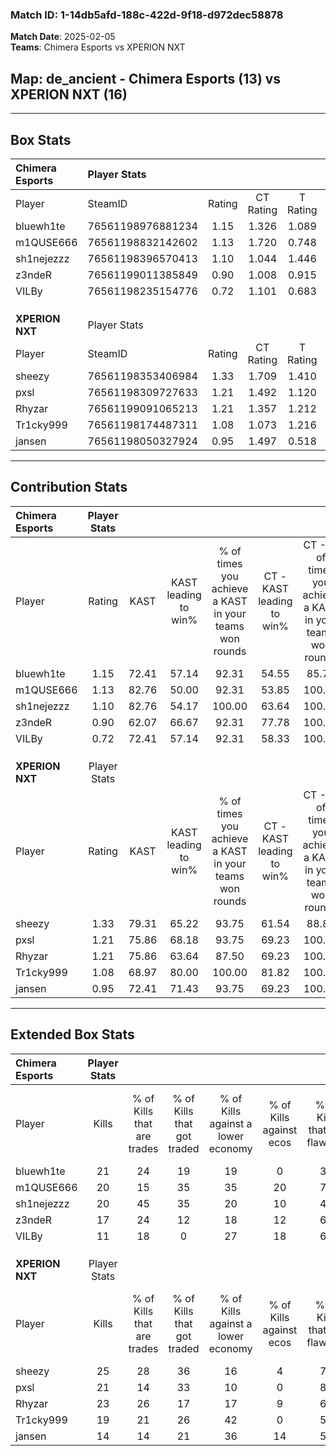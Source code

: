 ### Match ID: 1-14db5afd-188c-422d-9f18-d972dec58878  
**Match Date**: 2025-02-05  
**Teams**: Chimera Esports vs XPERION NXT  

## **Map**: de_ancient - Chimera Esports (13) vs XPERION NXT (16)  
---  

## Box Stats  

| **Chimera Esports** | Player Stats      |        |           |          |       |      |       |         |        |      |     |
| :- | :- | :-: | :-: | :-: | :-: | :-: | :-: | :-: | :-: | :-: | :-: |
| Player              | SteamID           | Rating | CT Rating | T Rating | KAST  | ADR  | Kills | Assists | Deaths | K/D  | HS% |
| bluewh1te           | 76561198976881234 |  1.15  |   1.326   |  1.089   | 72.41 | 88.1 |  21   |   10    |   21   | 1.00 | 52  |
| m1QUSE666           | 76561198832142602 |  1.13  |   1.720   |  0.748   | 82.76 | 75.1 |  20   |    8    |   22   | 0.91 | 45  |
| sh1nejezzz          | 76561198396570413 |  1.10  |   1.044   |  1.446   | 82.76 | 69.1 |  20   |    5    |   22   | 0.91 | 55  |
| z3ndeR              | 76561199011385849 |  0.90  |   1.008   |  0.915   | 62.07 | 68.1 |  17   |    2    |   19   | 0.89 | 29  |
| VILBy               | 76561198235154776 |  0.72  |   1.101   |  0.683   | 72.41 | 52.3 |  11   |    5    |   21   | 0.52 | 45  |
|                     |                   |        |           |          |       |      |       |         |        |      |     |
|                     |                   |        |           |          |       |      |       |         |        |      |     |
|                     |                   |        |           |          |       |      |       |         |        |      |     |
| **XPERION NXT**     | Player Stats      |        |           |          |       |      |       |         |        |      |     |
| Player              | SteamID           | Rating | CT Rating | T Rating | KAST  | ADR  | Kills | Assists | Deaths | K/D  | HS% |
| sheezy              | 76561198353406984 |  1.33  |   1.709   |  1.410   | 79.31 | 88.7 |  25   |    7    |   20   | 1.25 | 40  |
| pxsl                | 76561198309727633 |  1.21  |   1.492   |  1.120   | 75.86 | 86.9 |  21   |    6    |   18   | 1.17 | 19  |
| Rhyzar              | 76561199091065213 |  1.21  |   1.357   |  1.212   | 75.86 | 78.8 |  23   |    8    |   20   | 1.15 | 43  |
| Tr1cky999           | 76561198174487311 |  1.08  |   1.073   |  1.216   | 68.97 | 78.8 |  19   |    7    |   18   | 1.06 | 26  |
| jansen              | 76561198050327924 |  0.95  |   1.497   |  0.518   | 72.41 | 67.2 |  14   |    6    |   16   | 0.88 | 28  |
---  

## Contribution Stats  

| **Chimera Esports** | Player Stats |       |                      |                                                        |                           |                                                             |                          |                                                            |
| :- | :-: | :-: | :-: | :-: | :-: | :-: | :-: | :-: |
| Player              |    Rating    | KAST  | KAST leading to win% | % of times you achieve a KAST in your teams won rounds | CT - KAST leading to win% | CT - % of times you achieve a KAST in your teams won rounds | T - KAST leading to win% | T - % of times you achieve a KAST in your teams won rounds |
| bluewh1te           |     1.15     | 72.41 |        57.14         |                         92.31                          |           54.55           |                            85.71                            |          60.00           |                           100.00                           |
| m1QUSE666           |     1.13     | 82.76 |        50.00         |                         92.31                          |           53.85           |                           100.00                            |          45.45           |                           83.33                            |
| sh1nejezzz          |     1.10     | 82.76 |        54.17         |                         100.00                         |           63.64           |                           100.00                            |          46.15           |                           100.00                           |
| z3ndeR              |     0.90     | 62.07 |        66.67         |                         92.31                          |           77.78           |                           100.00                            |          55.56           |                           83.33                            |
| VILBy               |     0.72     | 72.41 |        57.14         |                         92.31                          |           58.33           |                           100.00                            |          55.56           |                           83.33                            |
|                     |              |       |                      |                                                        |                           |                                                             |                          |                                                            |
|                     |              |       |                      |                                                        |                           |                                                             |                          |                                                            |
|                     |              |       |                      |                                                        |                           |                                                             |                          |                                                            |
| **XPERION NXT**     | Player Stats |       |                      |                                                        |                           |                                                             |                          |                                                            |
| Player              |    Rating    | KAST  | KAST leading to win% | % of times you achieve a KAST in your teams won rounds | CT - KAST leading to win% | CT - % of times you achieve a KAST in your teams won rounds | T - KAST leading to win% | T - % of times you achieve a KAST in your teams won rounds |
| sheezy              |     1.33     | 79.31 |        65.22         |                         93.75                          |           61.54           |                            88.89                            |          70.00           |                           100.00                           |
| pxsl                |     1.21     | 75.86 |        68.18         |                         93.75                          |           69.23           |                           100.00                            |          66.67           |                           85.71                            |
| Rhyzar              |     1.21     | 75.86 |        63.64         |                         87.50                          |           69.23           |                           100.00                            |          55.56           |                           71.43                            |
| Tr1cky999           |     1.08     | 68.97 |        80.00         |                         100.00                         |           81.82           |                           100.00                            |          77.78           |                           100.00                           |
| jansen              |     0.95     | 72.41 |        71.43         |                         93.75                          |           69.23           |                           100.00                            |          75.00           |                           85.71                            |
---  

## Extended Box Stats  

| **Chimera Esports** | Player Stats |                            |                            |                                    |                         |                              |                                 |        |                             |                                     |                          |                               |                            |
| :- | :-: | :-: | :-: | :-: | :-: | :-: | :-: | :-: | :-: | :-: | :-: | :-: | :-: |
| Player              |    Kills     | % of Kills that are trades | % of Kills that got traded | % of Kills against a lower economy | % of Kills against ecos | % of Kills that are flawless | % of Kills that are close duels | Deaths | % of Deaths that get traded | % of Deaths against a lower economy | % of Deaths against ecos | % of Deaths that are flawless | % of Deaths that are close |
| bluewh1te           |      21      |             24             |             19             |                 19                 |            0            |              33              |                5                |   21   |             14              |                 10                  |            0             |              67               |             5              |
| m1QUSE666           |      20      |             15             |             35             |                 35                 |           20            |              75              |               15                |   22   |             23              |                 14                  |            5             |              50               |             9              |
| sh1nejezzz          |      20      |             45             |             35             |                 20                 |           10            |              45              |                5                |   22   |             36              |                  9                  |            0             |              77               |             5              |
| z3ndeR              |      17      |             24             |             12             |                 18                 |           12            |              65              |                0                |   19   |             16              |                 11                  |            0             |              68               |             11             |
| VILBy               |      11      |             18             |             0              |                 27                 |           18            |              64              |                0                |   21   |             43              |                 10                  |            0             |              57               |             0              |
|                     |              |                            |                            |                                    |                         |                              |                                 |        |                             |                                     |                          |                               |                            |
|                     |              |                            |                            |                                    |                         |                              |                                 |        |                             |                                     |                          |                               |                            |
|                     |              |                            |                            |                                    |                         |                              |                                 |        |                             |                                     |                          |                               |                            |
| **XPERION NXT**     | Player Stats |                            |                            |                                    |                         |                              |                                 |        |                             |                                     |                          |                               |                            |
| Player              |    Kills     | % of Kills that are trades | % of Kills that got traded | % of Kills against a lower economy | % of Kills against ecos | % of Kills that are flawless | % of Kills that are close duels | Deaths | % of Deaths that get traded | % of Deaths against a lower economy | % of Deaths against ecos | % of Deaths that are flawless | % of Deaths that are close |
| sheezy              |      25      |             28             |             36             |                 16                 |            4            |              76              |                4                |   20   |             30              |                 20                  |            5             |              65               |             0              |
| pxsl                |      21      |             14             |             33             |                 10                 |            0            |              86              |                0                |   18   |             11              |                  6                  |            0             |              44               |             6              |
| Rhyzar              |      23      |             26             |             17             |                 17                 |            9            |              65              |                4                |   20   |             25              |                 20                  |            0             |              75               |             0              |
| Tr1cky999           |      19      |             21             |             26             |                 42                 |            0            |              58              |               11                |   18   |             17              |                 17                  |            6             |              61               |             17             |
| jansen              |      14      |             14             |             21             |                 36                 |           14            |              50              |               14                |   16   |             25              |                  6                  |            0             |              38               |             6              |
